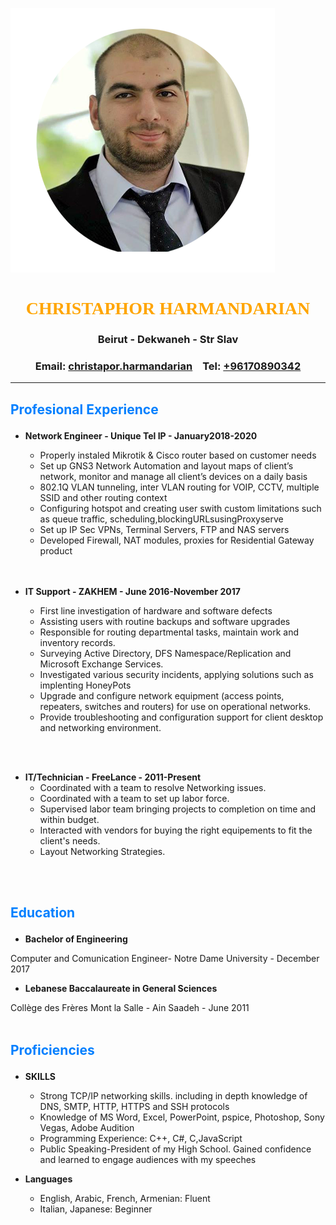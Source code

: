 ![CV Profile](img/ChrisPP.png)
# <span style="color:#ffa500 ; font-family:Calibri"><center> CHRISTAPHOR HARMANDARIAN </span>
### <center> Beirut - Dekwaneh - Str Slav
### <center> Email: [christapor.harmandarian](mailto:christapor.harmandarian@gmail.com) &ensp; Tel: [+96170890342](tel:+96170890342)
---

## <p style="color:#007fff"> **Profesional Experience**
- **Network Engineer - Unique Tel IP - January2018-2020**
  - Properly instaled Mikrotik & Cisco router based on customer needs
  - Set up GNS3 Network Automation and layout maps of client’s network, monitor and manage
    all client’s devices on a daily basis
  - 802.1Q VLAN tunneling, inter VLAN routing for VOIP, CCTV, multiple SSID and 
   other routing context
  - Configuring hotspot and creating user swith custom limitations such as queue traffic,
scheduling,blockingURLsusingProxyserve
  - Set up IP Sec VPNs, Terminal Servers, FTP and NAS servers
  - Developed Firewall, NAT modules, proxies for Residential Gateway product
  <br />
  <br />
  
 

- **IT Support - ZAKHEM - June 2016-November 2017**
  - First line investigation of hardware and software defects
  - Assisting users with routine backups and software upgrades
  - Responsible for routing departmental tasks, maintain work and inventory records.
  - Surveying Active Directory, DFS Namespace/Replication and Microsoft Exchange Services.
  - Investigated various security incidents, applying solutions such as implenting HoneyPots
  - Upgrade and configure network equipment (access points, repeaters, switches and routers) 
    for use on operational networks.
  - Provide troubleshooting and configuration support for client desktop and networking 
    environment.
<br />
<br />

- **IT/Technician - FreeLance - 2011-Present**
  - Coordinated with a team to resolve Networking issues.
  - Coordinated with a team to set up labor force.
  - Supervised labor team bringing projects to completion on time and within budget.
  - Interacted with vendors for buying the right equipements to fit the client's needs.
  - Layout Networking Strategies.
<br />
<br />

## <p style="color:#007fff"> **Education**
- **Bachelor of Engineering**

Computer and Comunication Engineer- Notre Dame University  - December 2017

- **Lebanese Baccalaureate in General Sciences**

Collège des Frères Mont la Salle - Ain Saadeh - June 2011
<br />
<br />

## <p style="color:#007fff"> **Proficiencies**
- **SKILLS**
  - Strong TCP/IP networking skills. including in depth knowledge of DNS, SMTP, HTTP, HTTPS 
     and SSH protocols
  - Knowledge of MS Word, Excel, PowerPoint, pspice, Photoshop, Sony Vegas, Adobe Audition 
  - Programming Experience: C++, C#, C,JavaScript
  - Public Speaking-President of my High School. Gained confidence and learned to engage 
     audiences with my speeches

- **Languages**
  - English, Arabic, French, Armenian: Fluent 
  - Italian, Japanese: Beginner 



